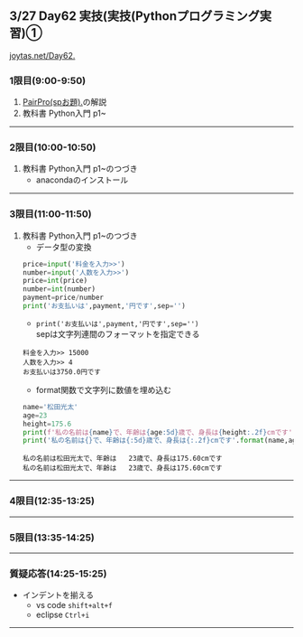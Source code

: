 ## 3/27 Day62 実技(実技(Pythonプログラミング実習)①
[joytas.net/Day62.]()
### 1限目(9:00-9:50)
1. [PairPro(spお題).](https://joytas.net/%e8%a8%93%e7%b7%b4/day61)の解説
1. 教科書 Python入門 p1~
---
### 2限目(10:00-10:50)
1. 教科書 Python入門 p1~のつづき
	- anacondaのインストール
---
### 3限目(11:00-11:50)
1. 教科書 Python入門 p1~のつづき
	- データ型の変換
	~~~python
	price=input('料金を入力>>')
	number=input('人数を入力>>')
	price=int(price)
	number=int(number)
	payment=price/number
	print('お支払いは',payment,'円です',sep='')
	~~~
	- `print('お支払いは',payment,'円です',sep='')`  
	sepは文字列連間のフォーマットを指定できる
	~~~
	料金を入力>> 15000
	人数を入力>> 4
	お支払いは3750.0円です
	~~~
	- format関数で文字列に数値を埋め込む
	~~~python
	name='松田光太'
	age=23
	height=175.6
	print(f'私の名前は{name}で、年齢は{age:5d}歳で、身長は{height:.2f}cmです')
	print('私の名前は{}で、年齢は{:5d}歳で、身長は{:.2f}cmです'.format(name,age,height))
	~~~
	~~~
	私の名前は松田光太で、年齢は   23歳で、身長は175.60cmです
	私の名前は松田光太で、年齢は   23歳で、身長は175.60cmです
	~~~
---
### 4限目(12:35-13:25)
---
### 5限目(13:35-14:25)
---
### 質疑応答(14:25-15:25)
- インデントを揃える
	- vs code `shift+alt+f`
	- eclipse `Ctrl+i`
----
